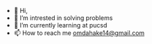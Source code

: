 - 👋 Hi, 
- 👀 I’m intrested in solving problems
- 🌱 I’m currently learning at pucsd
- 📫 How to reach me omdahake14@gmail.com

<!---
Omdahake/Omdahake is a ✨ special ✨ repository because its `README.md` (this file) appears on your GitHub profile.
You can click the Preview link to take a look at your changes.
--->
